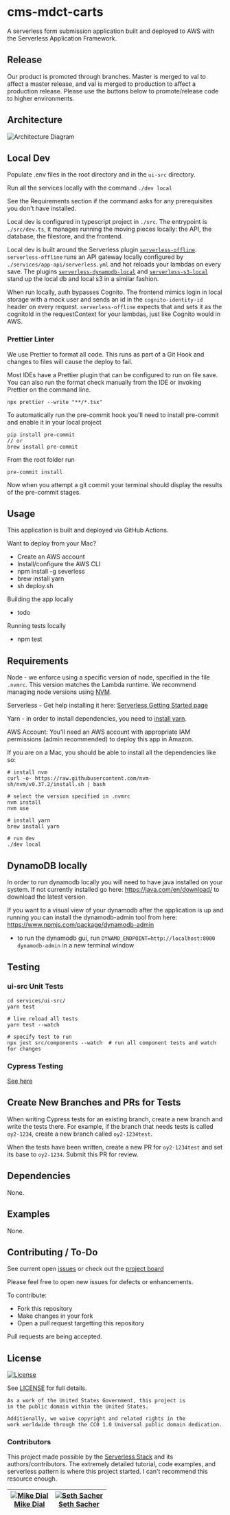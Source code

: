 # cms-mdct-carts

A serverless form submission application built and deployed to AWS with the Serverless Application Framework.

## Release

Our product is promoted through branches. Master is merged to val to affect a master release, and val is merged to production to affect a production release. Please use the buttons below to promote/release code to higher environments.<br />

## Architecture

![Architecture Diagram](./.images/architecture.svg?raw=true)

## Local Dev

Populate .env files in the root directory and in the `ui-src` directory.

Run all the services locally with the command `./dev local`

See the Requirements section if the command asks for any prerequisites you don't have installed.

Local dev is configured in typescript project in `./src`. The entrypoint is `./src/dev.ts`, it manages running the moving pieces locally: the API, the database, the filestore, and the frontend.

Local dev is built around the Serverless plugin [`serverless-offline`](https://github.com/dherault/serverless-offline). `serverless-offline` runs an API gateway locally configured by `./services/app-api/serverless.yml` and hot reloads your lambdas on every save. The plugins [`serverless-dynamodb-local`](https://github.com/99x/serverless-dynamodb-local) and [`serverless-s3-local`](https://github.com/ar90n/serverless-s3-local) stand up the local db and local s3 in a similar fashion.

When run locally, auth bypasses Cognito. The frontend mimics login in local storage with a mock user and sends an id in the `cognito-identity-id` header on every request. `serverless-offline` expects that and sets it as the cognitoId in the requestContext for your lambdas, just like Cognito would in AWS.

### Prettier Linter

We use Prettier to format all code. This runs as part of a Git Hook and changes to files will cause the deploy to fail.

Most IDEs have a Prettier plugin that can be configured to run on file save. You can also run the format check manually from the IDE or invoking Prettier on the command line.

```
npx prettier --write "**/*.tsx"
```


To automatically run the pre-commit hook you'll need to install pre-commit and enable it in your local project

```
pip install pre-commit
// or
brew install pre-commit
```
From the root folder run
```
pre-commit install
```

Now when you attempt a git commit your terminal should display the results of the pre-commit stages.

## Usage

This application is built and deployed via GitHub Actions.

Want to deploy from your Mac?

- Create an AWS account
- Install/configure the AWS CLI
- npm install -g severless
- brew install yarn
- sh deploy.sh

Building the app locally

- todo

Running tests locally

- npm test

## Requirements

Node - we enforce using a specific version of node, specified in the file `.nvmrc`. This version matches the Lambda runtime. We recommend managing node versions using [NVM](https://github.com/nvm-sh/nvm#installing-and-updating).

Serverless - Get help installing it here: [Serverless Getting Started page](https://www.serverless.com/framework/docs/providers/aws/guide/installation/)

Yarn - in order to install dependencies, you need to [install yarn](https://classic.yarnpkg.com/en/docs/install/).

AWS Account: You'll need an AWS account with appropriate IAM permissions (admin recommended) to deploy this app in Amazon.

If you are on a Mac, you should be able to install all the dependencies like so:

```
# install nvm
curl -o- https://raw.githubusercontent.com/nvm-sh/nvm/v0.37.2/install.sh | bash

# select the version specified in .nvmrc
nvm install
nvm use

# install yarn
brew install yarn

# run dev
./dev local
```

## DynamoDB locally

In order to run dynamodb locally you will need to have java installed on your system. If not currently installed go here: https://java.com/en/download/ to download the latest version.

If you want to a visual view of your dynamodb after the application is up and running you can install the dynamodb-admin tool from here: https://www.npmjs.com/package/dynamodb-admin

- to run the dynamodb gui, run `DYNAMO_ENDPOINT=http://localhost:8000 dynamodb-admin` in a new terminal window

## Testing

### ui-src Unit Tests

```
cd services/ui-src/
yarn test

# live reload all tests
yarn test --watch

# specify test to run
npx jest src/components --watch  # run all component tests and watch for changes
```

### Cypress Testing

[See here](./tests/cypress/README.md)

## Create New Branches and PRs for Tests

When writing Cypress tests for an existing branch, create a new branch and write the tests there. For example, if the branch that needs tests is called `oy2-1234`, create a new branch called `oy2-1234test`.

When the tests have been written, create a new PR for `oy2-1234test` and set its base to `oy2-1234`. Submit this PR for review.

## Dependencies

None.

## Examples

None.

## Contributing / To-Do

See current open [issues](https://github.com/mdial89f/quickstart-serverless/issues) or check out the [project board](https://github.com/mdial89f/quickstart-serverless/projects/1)

Please feel free to open new issues for defects or enhancements.

To contribute:

- Fork this repository
- Make changes in your fork
- Open a pull request targetting this repository

Pull requests are being accepted.

## License

[![License](https://img.shields.io/badge/License-CC0--1.0--Universal-blue.svg)](https://creativecommons.org/publicdomain/zero/1.0/legalcode)

See [LICENSE](LICENSE.md) for full details.

```text
As a work of the United States Government, this project is
in the public domain within the United States.

Additionally, we waive copyright and related rights in the
work worldwide through the CC0 1.0 Universal public domain dedication.
```

### Contributors

This project made possible by the [Serverless Stack](https://serverless-stack.com/) and its authors/contributors. The extremely detailed tutorial, code examples, and serverless pattern is where this project started. I can't recommend this resource enough.

| [![Mike Dial][dial_avatar]][dial_homepage]<br/>[Mike Dial][dial_homepage] | [![Seth Sacher][sacher_avatar]][sacher_homepage]<br/>[Seth Sacher][sacher_homepage] |
| ------------------------------------------------------------------------- | ----------------------------------------------------------------------------------- |

[dial_homepage]: https://github.com/mdial89f
[dial_avatar]: https://avatars.githubusercontent.com/mdial89f?size=150
[sacher_homepage]: https://github.com/sethsacher
[sacher_avatar]: https://avatars.githubusercontent.com/sethsacher?size=150
